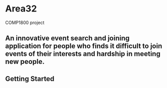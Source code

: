 # Area32
COMP1800 project

## An innovative event search and joining application for people who finds it difficult to join events of their interests and hardship in meeting new people.

## Getting Started
